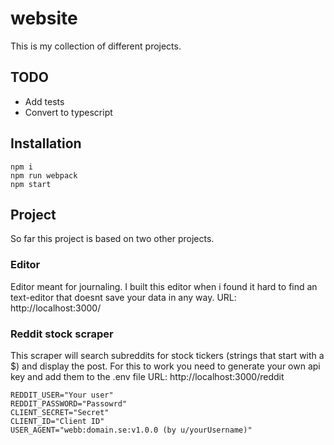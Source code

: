 # website

This is my collection of different projects.

## TODO
- Add tests
- Convert to typescript


## Installation
```
npm i
npm run webpack
npm start
```

## Project
So far this project is based on two other projects. 

### Editor
Editor meant for journaling. I built this editor when i found it hard to find an text-editor that doesnt save your data in any way.
URL: http://localhost:3000/

### Reddit stock scraper
This scraper will search subreddits for stock tickers (strings that start with a $) and display the post.
For this to work you need to generate your own api key and add them to the .env file
URL: http://localhost:3000/reddit

```
REDDIT_USER="Your user"
REDDIT_PASSWORD="Passowrd"
CLIENT_SECRET="Secret"
CLIENT_ID="Client ID"
USER_AGENT="webb:domain.se:v1.0.0 (by u/yourUsername)"


